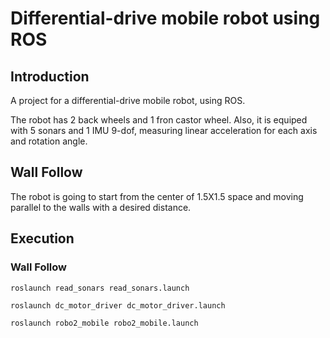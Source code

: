 # Differential-drive mobile robot using ROS

## Introduction
 
 A project for a differential-drive mobile robot, using ROS. 
 
 The robot has 2 back wheels and 1 fron castor wheel. Also, it is equiped with 5 sonars and 1 IMU 9-dof, measuring linear acceleration for each axis and rotation angle.
 
 ## Wall Follow
 
 The robot is going to start from the center of 1.5X1.5 space and moving parallel to the walls with a   desired distance. 
 
## Execution

### Wall Follow
```
roslaunch read_sonars read_sonars.launch
 ```
 ```
roslaunch dc_motor_driver dc_motor_driver.launch
 ```
 ```
roslaunch robo2_mobile robo2_mobile.launch
  ```
